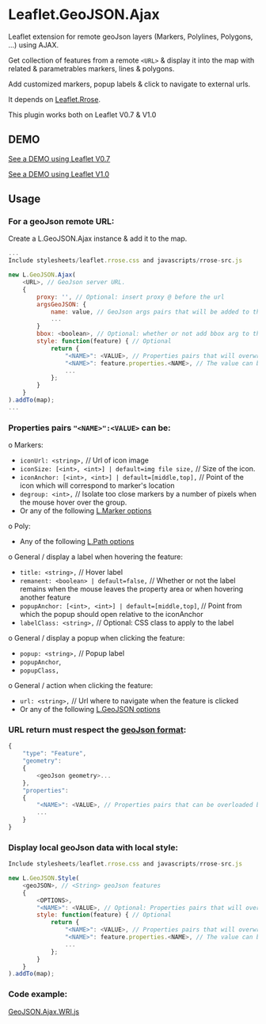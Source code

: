 Leaflet.GeoJSON.Ajax
====================
Leaflet extension for remote geoJson layers (Markers, Polylines, Polygons, ...) using AJAX.

Get collection of features from a remote `<URL>` & display it into the map with related & parametrables markers, lines & polygons.

Add customized markers, popup labels & click to navigate to external urls.

It depends on [Leaflet.Rrose](https://github.com/erictheise/rrose).

This plugin works both on Leaflet V0.7 & V1.0

DEMO
----
[See a DEMO using Leaflet V0.7](http://dominique92.github.io/MyLeaflet/github.com/Dominique92/Leaflet.GeoJSON.Ajax/)

[See a DEMO using Leaflet V1.0](http://dominique92.github.io/MyLeaflet/github.com/Dominique92/Leaflet.GeoJSON.Ajax/test/index-v1.0.html)

Usage
-----
### For a geoJson remote URL:
Create a L.GeoJSON.Ajax instance & add it to the map.
```javascript
...
Include stylesheets/leaflet.rrose.css and javascripts/rrose-src.js

new L.GeoJSON.Ajax(
	<URL>, // GeoJson server URL.
	{
		proxy: '', // Optional: insert proxy @ before the url
		argsGeoJSON: {
			name: value, // GeoJson args pairs that will be added to the url with the syntax: ?name=value&...
			...
		}
		bbox: <boolean>, // Optional: whether or not add bbox arg to the geoJson server URL
		style: function(feature) { // Optional
			return {
				"<NAME>": <VALUE>, // Properties pairs that will overwrite the geoJson flow features properties
				"<NAME>": feature.properties.<NAME>, // The value can be calculated from any geoJson property for each features.
				...
			};
		}
	}
).addTo(map);
...
```

### Properties pairs `"<NAME>":<VALUE>` can be:
o Markers:
* `iconUrl: <string>,` // Url of icon image
* `iconSize: [<int>, <int>] | default=img file size,` // Size of the icon.
* `iconAnchor: [<int>, <int>] | default=[middle,top],` // Point of the icon which will correspond to marker's location
* `degroup: <int>,` // Isolate too close markers by a number of pixels when the mouse hover over the group.
* Or any of the following [L.Marker options](http://leafletjs.com/reference.html#marker-options)

o Poly:
* Any of the following [L.Path options](http://leafletjs.com/reference.html#path-options)

o General / display a label when hovering the feature:
* `title: <string>,` // Hover label
* `remanent: <boolean> | default=false,` // Whether or not the label remains when the mouse leaves the property area or when hovering another feature
* `popupAnchor: [<int>, <int>] | default=[middle,top]`, // Point from which the popup should open relative to the iconAnchor
* `labelClass: <string>,` // Optional: CSS class to apply to the label

o General / display a popup when clicking the feature:
* `popup: <string>,` // Popup label
* `popupAnchor`,
* `popupClass,`

o General / action when clicking the feature:
* `url: <string>,` // Url where to navigate when the feature is clicked
* Or any of the following [L.GeoJSON options](http://leafletjs.com/reference.html#geojson-options)

### <geoJson> URL return must respect the [geoJson format](http://geojson.org/geojson-spec.html):
```javascript
{
	"type": "Feature",
	"geometry":
	{
		<geoJson geometry>...
	},
	"properties":
	{
		"<NAME>": <VALUE>, // Properties pairs that can be overloaded by the GeoJSON options or style
		...
	}
}
```

### Display local geoJson data with local style:
```javascript
Include stylesheets/leaflet.rrose.css and javascripts/rrose-src.js

new L.GeoJSON.Style(
	<geoJSON>, // <String> geoJson features
	{
		<OPTIONS>,
		"<NAME>": <VALUE>, // Optional: Properties pairs that will overwrite the geoJson flow features properties
		style: function(feature) { // Optional
			return {
				"<NAME>": <VALUE>, // Properties pairs that will overwrite the geoJson flow features properties
				"<NAME>": feature.properties.<NAME>, // The value can be calculated from any geoJson property for each features.
				...
			};
		}
	}
).addTo(map);
```

### Code example:
[GeoJSON.Ajax.WRI.js](https://github.com/Dominique92/Leaflet.GeoJSON.Ajax/blob/master/layers/GeoJSON.Ajax.WRI.js)

